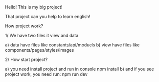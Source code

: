 Hello! This is my big project!

That project can you help to learn english!

How project work?

1/ We have two files it view and data

a) data have files like constants/api/moduels 
b) view have files like components/pages/styles/images

2/ How start project?

a) you need install project and run in console npm install
b) and if you see project work, you need run: npm run dev


